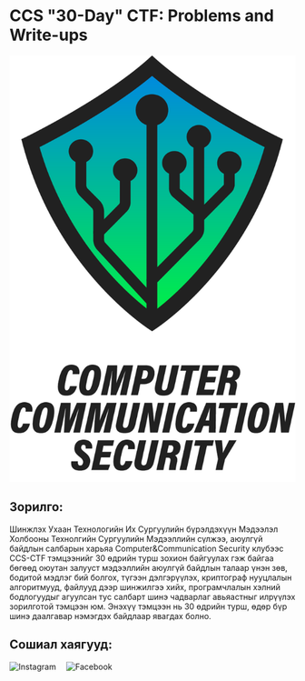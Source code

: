 # CCS "30-Day" CTF: Problems and Write-ups

<p align="center">
<img src="ccs.png" height=750px width=510px>
</p>

Зорилго:
----------
Шинжлэх Ухаан Технологийн Их Сургуулийн бүрэлдэхүүн Мэдээлэл Холбооны Технолгийн Сургуулийн Мэдээллийн сүлжээ, аюулгүй байдлын салбарын харьяа Computer&Communication Security клубээс CCS-CTF тэмцээнийг 30 өдрийн турш зохион байгуулах гэж байгаа бөгөөд оюутан залууст мэдээллийн аюулгүй байдлын талаар үнэн зөв, бодитой мэдлэг бий болгох, түгээн дэлгэрүүлэх, криптограф нууцлалын алгоритмууд, файлууд дээр шинжилгээ хийх, програмчлалын хэлний бодлогуудыг агуулсан тус салбарт шинэ чадварлаг авьяастныг илрүүлэх зорилготой тэмцээн юм. Энэхүү тэмцээн нь 30 өдрийн турш, өдөр бүр шинэ даалгавар нэмэгдэх байдлаар явагдах болно.

Сошиал хаягууд:
----------
<a href="https://instagram.com/ccsecurity_club"><img align="left" src="https://upload.wikimedia.org/wikipedia/commons/thumb/e/e7/Instagram_logo_2016.svg/768px-Instagram_logo_2016.svg.png" alt="Instagram" width="100px"/></a>
<a href="https://www.facebook.com/CCSclub2020"><img align="left" src="https://upload.wikimedia.org/wikipedia/commons/thumb/0/05/Facebook_Logo_%282019%29.png/1024px-Facebook_Logo_%282019%29.png" alt="Facebook" width="100px"/></a>
